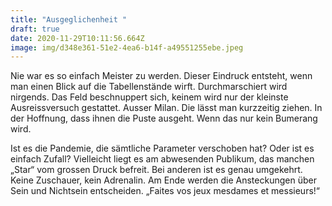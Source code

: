 ```yaml
---
title: "Ausgeglichenheit "
draft: true
date: 2020-11-29T10:11:56.664Z
image: img/d348e361-51e2-4ea6-b14f-a49551255ebe.jpeg
---
```

Nie war es so einfach Meister zu werden. Dieser Eindruck entsteht, wenn man einen Blick auf die Tabellenstände wirft. Durchmarschiert wird nirgends. Das Feld beschnuppert sich, keinem wird nur der kleinste Ausreissversuch gestattet. Ausser Milan. Die lässt man kurzzeitig ziehen. In der Hoffnung, dass ihnen die Puste ausgeht. Wenn das nur kein Bumerang wird.

Ist es  die Pandemie, die sämtliche Parameter verschoben hat? Oder ist es einfach Zufall? Vielleicht liegt es am abwesenden Publikum, das manchen „Star“ vom grossen Druck befreit. Bei anderen ist es genau umgekehrt. Keine Zuschauer, kein Adrenalin. Am Ende werden die Ansteckungen  über Sein und Nichtsein entscheiden. „Faites vos jeux mesdames et messieurs!“